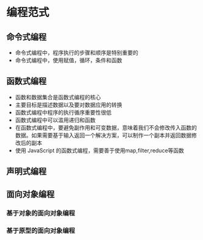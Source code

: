 <!--
 * @Author: x09898 coder_xujie@163.com
 * @Date: 2022-12-15 19:49:28
 * @LastEditors: x09898 coder_xujie@163.com
 * @FilePath: \HTML-CSS-Javascript-\JAVAScript+ES6\JavaScript\JavaScript零散知识点\编程范式.md
 * @Description: 编程范式
-->
# 编程范式

## 命令式编程

* 命令式编程中，程序执行的步骤和顺序是特别重要的
* 命令式编程中，使用赋值，循环，条件和函数

## 函数式编程

* 函数和数据集合是函数式编程的核心
* 主要目标是描述数据以及要对数据应用的转换
* 函数式编程中程序的执行循序重要性很低
* 函数式编程中可以滥用递归和函数
* 在函数式编程中，要避免副作用和可变数据，意味着我们不会修改传入函数的数据。如果需要基于输入返回一个解决方案，可以制作一个副本并返回数据修改后的副本
* 使用 JavaScript 的函数式编程，需要善于使用map,filter,reduce等函数

## 声明式编程

## 面向对象编程

### 基于对象的面向对象编程

### 基于原型的面向对象编程
